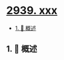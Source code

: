 # [2939. xxx](https://github.com/Tdahuyou/TNotes.leetcode/tree/main/notes/2939.%20xxx)

<!-- region:toc -->

- [1. 📝 概述](#1--概述)

<!-- endregion:toc -->

## 1. 📝 概述
